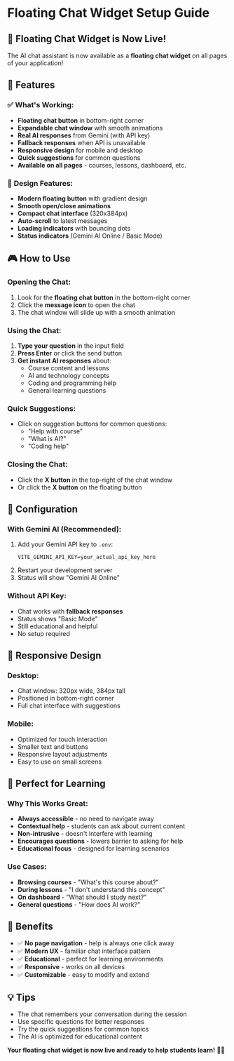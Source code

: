 # Floating Chat Widget Setup Guide

## 🚀 Floating Chat Widget is Now Live!

The AI chat assistant is now available as a **floating chat widget** on all pages of your application!

## 🎯 Features

### ✅ **What's Working:**

- **Floating chat button** in bottom-right corner
- **Expandable chat window** with smooth animations
- **Real AI responses** from Gemini (with API key)
- **Fallback responses** when API is unavailable
- **Responsive design** for mobile and desktop
- **Quick suggestions** for common questions
- **Available on all pages** - courses, lessons, dashboard, etc.

### 🎨 **Design Features:**

- **Modern floating button** with gradient design
- **Smooth open/close animations**
- **Compact chat interface** (320x384px)
- **Auto-scroll** to latest messages
- **Loading indicators** with bouncing dots
- **Status indicators** (Gemini AI Online / Basic Mode)

## 🎮 How to Use

### **Opening the Chat:**

1. Look for the **floating chat button** in the bottom-right corner
2. Click the **message icon** to open the chat
3. The chat window will slide up with a smooth animation

### **Using the Chat:**

1. **Type your question** in the input field
2. **Press Enter** or click the send button
3. **Get instant AI responses** about:
   - Course content and lessons
   - AI and technology concepts
   - Coding and programming help
   - General learning questions

### **Quick Suggestions:**

- Click on suggestion buttons for common questions:
  - "Help with course"
  - "What is AI?"
  - "Coding help"

### **Closing the Chat:**

- Click the **X button** in the top-right of the chat window
- Or click the **X button** on the floating button

## 🔧 Configuration

### **With Gemini AI (Recommended):**

1. Add your Gemini API key to `.env`:
   ```env
   VITE_GEMINI_API_KEY=your_actual_api_key_here
   ```
2. Restart your development server
3. Status will show "Gemini AI Online"

### **Without API Key:**

- Chat works with **fallback responses**
- Status shows "Basic Mode"
- Still educational and helpful
- No setup required

## 📱 Responsive Design

### **Desktop:**

- Chat window: 320px wide, 384px tall
- Positioned in bottom-right corner
- Full chat interface with suggestions

### **Mobile:**

- Optimized for touch interaction
- Smaller text and buttons
- Responsive layout adjustments
- Easy to use on small screens

## 🎯 Perfect for Learning

### **Why This Works Great:**

- **Always accessible** - no need to navigate away
- **Contextual help** - students can ask about current content
- **Non-intrusive** - doesn't interfere with learning
- **Encourages questions** - lowers barrier to asking for help
- **Educational focus** - designed for learning scenarios

### **Use Cases:**

- **Browsing courses** - "What's this course about?"
- **During lessons** - "I don't understand this concept"
- **On dashboard** - "What should I study next?"
- **General questions** - "How does AI work?"

## 🚀 Benefits

- ✅ **No page navigation** - help is always one click away
- ✅ **Modern UX** - familiar chat interface pattern
- ✅ **Educational** - perfect for learning environments
- ✅ **Responsive** - works on all devices
- ✅ **Customizable** - easy to modify and extend

## 💡 Tips

- The chat remembers your conversation during the session
- Use specific questions for better responses
- Try the quick suggestions for common topics
- The AI is optimized for educational content

**Your floating chat widget is now live and ready to help students learn!** 🤖✨
